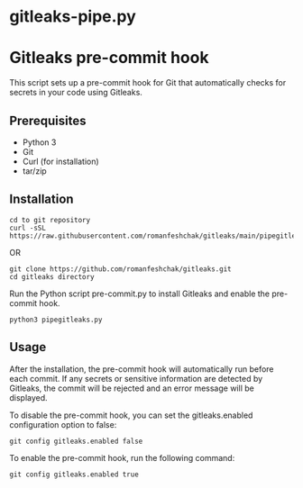 # gitleaks-pipe.py


# Gitleaks pre-commit hook

This script sets up a pre-commit hook for Git that automatically checks for secrets in your code using Gitleaks.

## Prerequisites

- Python 3
- Git
- Curl (for installation)
- tar/zip

## Installation

```curl pipe
cd to git repository
curl -sSL https://raw.githubusercontent.com/romanfeshchak/gitleaks/main/pipegitleaks.py

```
OR
```
git clone https://github.com/romanfeshchak/gitleaks.git
cd gitleaks directory 
```

Run the Python script pre-commit.py to install Gitleaks and enable the pre-commit hook.
```shell
python3 pipegitleaks.py
```

## Usage

After the installation, the pre-commit hook will automatically run before each commit. If any secrets or sensitive information are detected by Gitleaks, the commit will be rejected and an error message will be displayed.

To disable the pre-commit hook, you can set the gitleaks.enabled configuration option to false:

```shell
git config gitleaks.enabled false
```

To enable the pre-commit hook, run the following command:

```shell
git config gitleaks.enabled true
```
